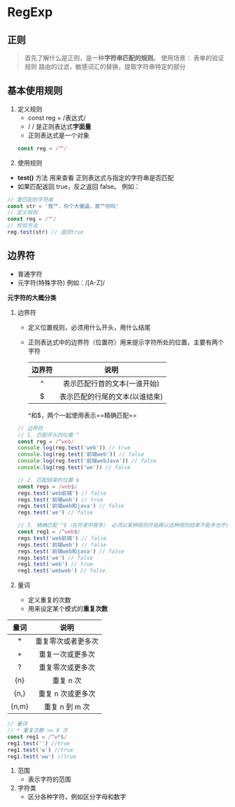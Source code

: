 # RegExp

## 正则
>首先了解什么是正则，是一种**字符串匹配的规则**。
>使用场景：
>表单的验证规则
>路由的过滤，敏感词汇的替换，提取字符串特定的部分

## 基本使用规则
1. 定义规则
   - const reg = /表达式/
   - / / 是正则表达式**字面量**
   - 正则表达式是一个对象
   ```js
   const reg = /艹/
   ```
2. 使用规则
- **test()** 方法 用来查看 正则表达式与指定的字符串是否匹配
- 如果匹配返回 true，反之返回 false。
  例如：

```javascript
// 要匹配的字符串
const str = '我艹，你个大傻逼，我艹你吗'
// 定义规则
const reg = /艹/
// 检验方法
reg.test(str) // 返回true
```

## 边界符

- 普通字符
- 元字符(特殊字符)
  例如：/[A-Z]/

**元字符的大概分类**

1. 边界符

   - 定义位置规则，必须用什么开头，用什么结尾
   - 正则表达式中的边界符（位置符）用来提示字符所处的位置，主要有两个字符

     | 边界符 |              说明              |
     | :----: | :----------------------------: |
     |   ^    |  表示匹配行首的文本(一谁开始)  |
     |   $    | 表示匹配的行尾的文本(以谁结束) |

     ^和$，两个一起使用表示==精确匹配==

   ```javascript
   // 边界符
   // 1. 匹配开头的位置 ^
   const reg = /^web/
   console.log(reg.test('web')) // true
   console.log(reg.test('前端web')) // false
   console.log(reg.test('前端webJava')) // false
   console.log(reg.test('we')) // false

   // 2. 匹配结束的位置 $
   const regs = /web$/
   regs.test('web前端') // false
   regs.test('前端web') // true
   regs.test('前端web和java') // false
   regs.test('we') // false

   // 3. 精确匹配 ^$（在开发中居多） 必须以某种规则开始再以这种规则结束不能多也不能少
   const reg1 = /^web$/
   regs.test('web前端') // false
   regs.test('前端web') // false
   regs.test('前端web和java') // false
   regs.test('we') // false
   reg1.test('web') // true
   reg1.test('webweb') // false
   ```
2. 量词
   - 定义重复的次数
   - 用来设定某个模式的**重复次数**
  
  |量词| 说明 |
  |:---:|:---:|
  |*|重复零次或者更多次|
  |+|重复一次或更多次|
  |?|重复零次或更多次|
  |\{n}| 重复 n 次 |
  | \{n,}|重复 n 次或更多次|
  | \{n,m}|重复 n 到 m 次|
   ```js
   // 量词
   // * 重复次数 >= 0 次
   const reg1 = /^w*$/
   reg1.test('') //true
   reg1.test('w') //true
   reg1.test('ww') //true
   ```

1. 范围
   - 表示字符的范围
2. 字符类
   - 区分各种字符，例如区分字母和数字